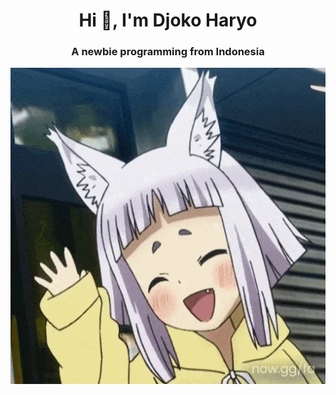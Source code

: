 <h1 align="center">Hi 👋, I'm Djoko Haryo</h1>
<h3 align="center">A newbie programming from Indonesia</h3>

<picture>
 <source media="(prefers-color-scheme: dark)" srcset="./hello.gif">
 <source media="(prefers-color-scheme: light)" srcset="./hello.gif">
 <img alt="hello .gif" src="./hello.gif">
</picture>

